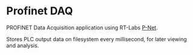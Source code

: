 # Profinet DAQ

PROFINET Data Acquisition application using RT-Labs [P-Net](https://github.com/rtlabs-com/p-net/).

Stores PLC output data on filesystem every millisecond, for later viewing and analysis.
